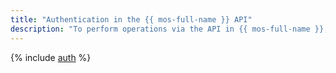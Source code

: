 ```yaml
---
title: "Authentication in the {{ mos-full-name }} API"
description: "To perform operations via the API in {{ mos-full-name }}, a service for {{ OS }} cluster creation and management, get an IAM token for your account."
---
```


{% include [auth](../../_includes/authentication.md) %}

